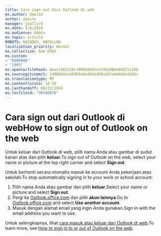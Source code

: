 ```yaml
---
title: Cara sign out dari Outlook di web
ms.author: daeite
author: daeite
manager: joallard
ms.date: 5/6/2019
ms.audience: Admin
ms.topic: article
ROBOTS: NOINDEX, NOFOLLOW
localization_priority: Normal
ms.collection: Adm_O365
ms.custom:
- "8000008"
- "1993"
ms.openlocfilehash: 6eac1462c26c1889d2e91ce336c88de0d221124b
ms.sourcegitcommit: 1d98db8acb9959aba3b5e308a567ade6b62da56c
ms.translationtype: MT
ms.contentlocale: id-ID
ms.lasthandoff: 08/22/2019
ms.locfileid: "36556676"
---
```

# <a name="how-to-sign-out-of-outlook-on-the-web"></a><span data-ttu-id="742d0-102">Cara sign out dari Outlook di web</span><span class="sxs-lookup"><span data-stu-id="742d0-102">How to sign out of Outlook on the web</span></span>

<span data-ttu-id="742d0-103">Untuk keluar dari Outlook di web, pilih nama Anda atau gambar di sudut kanan atas dan pilih **keluar**.</span><span class="sxs-lookup"><span data-stu-id="742d0-103">To sign out of Outlook on the web, select your name or picture at the top right corner and select **Sign out**.</span></span>

<span data-ttu-id="742d0-104">Untuk berhenti secara otomatis masuk ke account Anda pekerjaan atau sekolah:</span><span class="sxs-lookup"><span data-stu-id="742d0-104">To stop automatically signing in to your work or school account:</span></span>

1. <span data-ttu-id="742d0-105">Pilih nama Anda atau gambar dan pilih **keluar**.</span><span class="sxs-lookup"><span data-stu-id="742d0-105">Select your name or picture and select **Sign out**.</span></span>
1. <span data-ttu-id="742d0-106">Pergi ke [Outlook.office.com](https://outlook.office.com/) dan pilih **akun lainnya**.</span><span class="sxs-lookup"><span data-stu-id="742d0-106">Go to [Outlook.office.com](https://outlook.office.com/) and select **Use another account**.</span></span>
1. <span data-ttu-id="742d0-107">Masuk dengan alamat email yang ingin Anda gunakan.</span><span class="sxs-lookup"><span data-stu-id="742d0-107">Sign in with the email address you want to use.</span></span>

<span data-ttu-id="742d0-108">Untuk selengkapnya, lihat [cara masuk atau keluar dari Outlook di web](https://support.office.com/article/763fab4d-0138-4814-b450-37fc286bcb79).</span><span class="sxs-lookup"><span data-stu-id="742d0-108">To learn more, see [How to sign in to or out of Outlook on the web](https://support.office.com/article/763fab4d-0138-4814-b450-37fc286bcb79).</span></span>